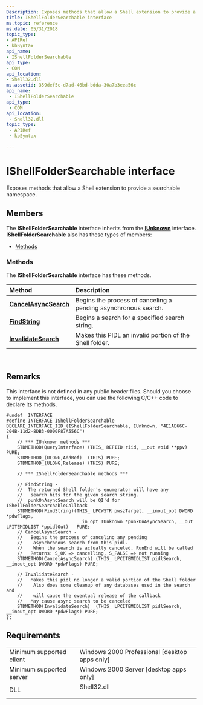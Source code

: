 ```yaml
---
Description: Exposes methods that allow a Shell extension to provide a searchable namespace.
title: IShellFolderSearchable interface
ms.topic: reference
ms.date: 05/31/2018
topic_type: 
- APIRef
- kbSyntax
api_name: 
- IShellFolderSearchable
api_type: 
- COM
api_location: 
- Shell32.dll
ms.assetid: 359def5c-d7ad-46bd-bdda-30a7b3eea56c
api_name: 
 - IShellFolderSearchable
api_type: 
 - COM
api_location: 
 - Shell32.dll
topic_type: 
 - APIRef
 - kbSyntax

---
```


# IShellFolderSearchable interface

Exposes methods that allow a Shell extension to provide a searchable namespace.

## Members

The **IShellFolderSearchable** interface inherits from the [**IUnknown**](https://msdn.microsoft.com/library/ms680509(v=VS.85).aspx) interface. **IShellFolderSearchable** also has these types of members:

-   [Methods](#methods)

### Methods

The **IShellFolderSearchable** interface has these methods.



| Method                                                                | Description                                                               |
|:----------------------------------------------------------------------|:--------------------------------------------------------------------------|
| [**CancelAsyncSearch**](ishellfoldersearchable-cancelasyncsearch.md) | Begins the process of canceling a pending asynchronous search.<br/> |
| [**FindString**](ishellfoldersearchable-findstring.md)               | Begins a search for a specified search string.<br/>                 |
| [**InvalidateSearch**](ishellfoldersearchable-invalidatesearch.md)   | Makes this PIDL an invalid portion of the Shell folder.<br/>        |



 

## Remarks

This interface is not defined in any public header files. Should you choose to implement this interface, you can use the following C/C++ code to declare its methods.


```
#undef  INTERFACE
#define INTERFACE IShellFolderSearchable
DECLARE_INTERFACE_IID_(IShellFolderSearchable, IUnknown, "4E1AE66C-204B-11d2-8DB3-0000F87A556C")
{
    // *** IUnknown methods ***
    STDMETHOD(QueryInterface) (THIS_ REFIID riid, __out void **ppv) PURE;
    STDMETHOD_(ULONG,AddRef)  (THIS) PURE;
    STDMETHOD_(ULONG,Release) (THIS) PURE;

    // *** IShellFolderSearchable methods ***

    // FindString -
    //  The returned Shell folder's enumerator will have any
    //   search hits for the given search string.
    //  punkOnAsyncSearch will be QI'd for IShellFolderSearchableCallback
    STDMETHOD(FindString)(THIS_ LPCWSTR pwszTarget, __inout_opt DWORD *pdwFlags,
                          __in_opt IUnknown *punkOnAsyncSearch, __out LPITEMIDLIST *ppidlOut)   PURE;
    // CancelAsyncSearch -
    //   Begins the process of canceling any pending
    //    asynchronous search from this pidl.
    //    When the search is actually canceled, RunEnd will be called
    //   Returns: S_OK => cancelling, S_FALSE => not running
    STDMETHOD(CancelAsyncSearch) (THIS_ LPCITEMIDLIST pidlSearch, __inout_opt DWORD *pdwFlags) PURE;

    // InvalidateSearch -
    //   Makes this pidl no longer a valid portion of the Shell folder
    //    Also does some cleanup of any databases used in the search and
    //    will cause the eventual release of the callback
    //   May cause async search to be canceled
    STDMETHOD(InvalidateSearch)  (THIS_ LPCITEMIDLIST pidlSearch, __inout_opt DWORD *pdwFlags) PURE;
};
```



## Requirements



|                                     |                                                                                        |
|-------------------------------------|----------------------------------------------------------------------------------------|
| Minimum supported client<br/> | Windows 2000 Professional \[desktop apps only\]<br/>                             |
| Minimum supported server<br/> | Windows 2000 Server \[desktop apps only\]<br/>                                   |
| DLL<br/>                      | <dl> <dt>Shell32.dll</dt> </dl> |



 

 




